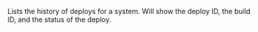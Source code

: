 Lists the history of deploys for a system. Will show the deploy ID, the build ID, and the status of the deploy.

